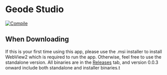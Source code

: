 # Geode Studio
[![Compile](https://github.com/GDMod-Development/App/actions/workflows/package.yml/badge.svg?event=push)](https://github.com/GDMod-Development/App/actions/workflows/package.yml)
## When Downloading
If this is your first time using this app, please use the .msi installer to install WebView2 which is required to run the app.
Otherwise, feel free to use the standalone version.
All binaries are in the [Releases](https://github.com/GDMod-Development/App/releases) tab, and version 0.0.3 onward include both standalone and installer binaries.t
